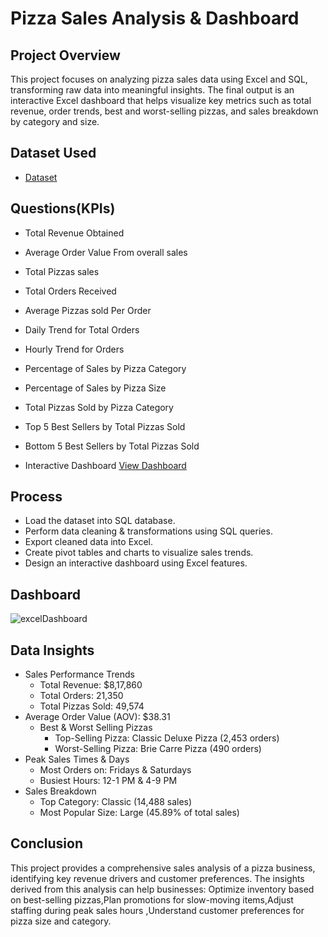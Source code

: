 # Pizza Sales Analysis & Dashboard
## Project Overview
This project focuses on analyzing pizza sales data using Excel and SQL, transforming raw data into meaningful insights. The final output is an interactive Excel dashboard that helps visualize key metrics such as total revenue, order trends, best and worst-selling pizzas, and sales breakdown by category and size.

## Dataset Used
- <a href="https://github.com/deep-ika/dataAnalysis-excelDashboard/blob/main/pizza_sales.xlsx"> Dataset </a>

## Questions(KPIs)
- 	Total Revenue Obtained
- 	Average Order Value From overall sales
-   Total Pizzas sales
-   Total Orders Received
-   Average Pizzas sold Per Order
-   Daily Trend for Total Orders
-   Hourly Trend for Orders
-   Percentage of Sales by Pizza Category
-   Percentage of Sales by Pizza Size
-   Total Pizzas Sold by Pizza Category
-   Top 5 Best Sellers by Total Pizzas Sold
-   Bottom 5 Best Sellers by Total Pizzas Sold

-   Interactive Dashboard <a href="https://github.com/deep-ika/dataAnalysis-excelDashboard/blob/main/excelDashboard.png"> View Dashboard </a>

## Process
- Load the dataset into SQL database.
- Perform data cleaning & transformations using SQL queries.
- Export cleaned data into Excel.
- Create pivot tables and charts to visualize sales trends.
- Design an interactive dashboard using Excel features.


## Dashboard
![excelDashboard](https://github.com/user-attachments/assets/163eade3-9fce-44fe-acb1-835abe88c6d5)

## Data Insights
- Sales Performance Trends
  - Total Revenue: $8,17,860
  - Total Orders:  21,350
  - Total Pizzas Sold:  49,574
- Average Order Value (AOV):  $38.31
  - Best & Worst Selling Pizzas
    - Top-Selling Pizza: Classic Deluxe Pizza (2,453 orders)
    - Worst-Selling Pizza: Brie Carre Pizza (490 orders)
- Peak Sales Times & Days
  - Most Orders on: Fridays & Saturdays
  - Busiest Hours: 12-1 PM & 4-9 PM
- Sales Breakdown
  - Top Category: Classic (14,488 sales)
  - Most Popular Size: Large (45.89% of total sales)

## Conclusion
This project provides a comprehensive sales analysis of a pizza business, identifying key revenue drivers and customer preferences. The insights derived from this analysis can help businesses: Optimize inventory based on best-selling pizzas,Plan promotions for slow-moving items,Adjust staffing during peak sales hours ,Understand customer preferences for pizza size and category.



